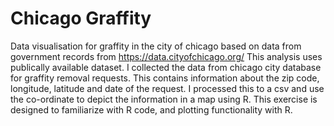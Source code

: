 # Chicago Graffity
Data visualisation for graffity in the city of chicago based on data from government records from https://data.cityofchicago.org/
This analysis uses publically available dataset. I collected the data from chicago city database for graffity removal requests. This contains information about the zip code, longitude, latitude and date of the request. I processed this to a csv and use the co-ordinate  to depict the information in a map using R. This exercise is designed to familiarize with R code, and plotting functionality with R. 
